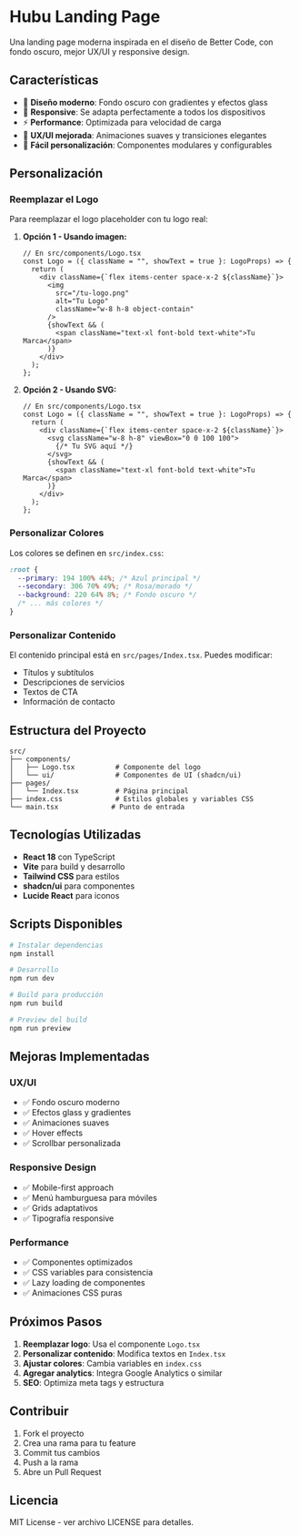 # Hubu Landing Page

Una landing page moderna inspirada en el diseño de Better Code, con fondo oscuro, mejor UX/UI y responsive design.

## Características

- 🎨 **Diseño moderno**: Fondo oscuro con gradientes y efectos glass
- 📱 **Responsive**: Se adapta perfectamente a todos los dispositivos
- ⚡ **Performance**: Optimizada para velocidad de carga
- 🎯 **UX/UI mejorada**: Animaciones suaves y transiciones elegantes
- 🔧 **Fácil personalización**: Componentes modulares y configurables

## Personalización

### Reemplazar el Logo

Para reemplazar el logo placeholder con tu logo real:

1. **Opción 1 - Usando imagen:**
   ```tsx
   // En src/components/Logo.tsx
   const Logo = ({ className = "", showText = true }: LogoProps) => {
     return (
       <div className={`flex items-center space-x-2 ${className}`}>
         <img 
           src="/tu-logo.png" 
           alt="Tu Logo" 
           className="w-8 h-8 object-contain"
         />
         {showText && (
           <span className="text-xl font-bold text-white">Tu Marca</span>
         )}
       </div>
     );
   };
   ```

2. **Opción 2 - Usando SVG:**
   ```tsx
   // En src/components/Logo.tsx
   const Logo = ({ className = "", showText = true }: LogoProps) => {
     return (
       <div className={`flex items-center space-x-2 ${className}`}>
         <svg className="w-8 h-8" viewBox="0 0 100 100">
           {/* Tu SVG aquí */}
         </svg>
         {showText && (
           <span className="text-xl font-bold text-white">Tu Marca</span>
         )}
       </div>
     );
   };
   ```

### Personalizar Colores

Los colores se definen en `src/index.css`:

```css
:root {
  --primary: 194 100% 44%; /* Azul principal */
  --secondary: 306 70% 49%; /* Rosa/morado */
  --background: 220 64% 8%; /* Fondo oscuro */
  /* ... más colores */
}
```

### Personalizar Contenido

El contenido principal está en `src/pages/Index.tsx`. Puedes modificar:

- Títulos y subtítulos
- Descripciones de servicios
- Textos de CTA
- Información de contacto

## Estructura del Proyecto

```
src/
├── components/
│   ├── Logo.tsx          # Componente del logo
│   └── ui/               # Componentes de UI (shadcn/ui)
├── pages/
│   └── Index.tsx         # Página principal
├── index.css             # Estilos globales y variables CSS
└── main.tsx             # Punto de entrada
```

## Tecnologías Utilizadas

- **React 18** con TypeScript
- **Vite** para build y desarrollo
- **Tailwind CSS** para estilos
- **shadcn/ui** para componentes
- **Lucide React** para iconos

## Scripts Disponibles

```bash
# Instalar dependencias
npm install

# Desarrollo
npm run dev

# Build para producción
npm run build

# Preview del build
npm run preview
```

## Mejoras Implementadas

### UX/UI
- ✅ Fondo oscuro moderno
- ✅ Efectos glass y gradientes
- ✅ Animaciones suaves
- ✅ Hover effects
- ✅ Scrollbar personalizada

### Responsive Design
- ✅ Mobile-first approach
- ✅ Menú hamburguesa para móviles
- ✅ Grids adaptativos
- ✅ Tipografía responsive

### Performance
- ✅ Componentes optimizados
- ✅ CSS variables para consistencia
- ✅ Lazy loading de componentes
- ✅ Animaciones CSS puras

## Próximos Pasos

1. **Reemplazar logo**: Usa el componente `Logo.tsx`
2. **Personalizar contenido**: Modifica textos en `Index.tsx`
3. **Ajustar colores**: Cambia variables en `index.css`
4. **Agregar analytics**: Integra Google Analytics o similar
5. **SEO**: Optimiza meta tags y estructura

## Contribuir

1. Fork el proyecto
2. Crea una rama para tu feature
3. Commit tus cambios
4. Push a la rama
5. Abre un Pull Request

## Licencia

MIT License - ver archivo LICENSE para detalles.
